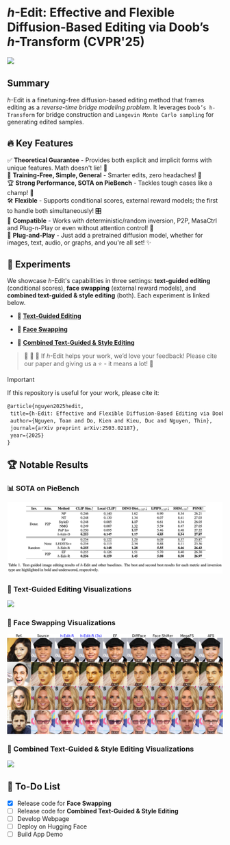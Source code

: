 # *h*-Edit: Effective and Flexible Diffusion-Based Editing via Doob’s *h*-Transform (CVPR'25)

<a href="https://arxiv.org/pdf/2503.02187"><img src="https://img.shields.io/badge/https%3A%2F%2Farxiv.org%2Fabs%2F2503.02187-arxiv-brightred"></a>

## Summary

*h*-Edit is a finetuning-free diffusion-based editing method that frames editing as a *reverse-time bridge modeling problem*. It leverages `Doob’s h-Transform` for bridge construction and `Langevin Monte Carlo sampling` for generating edited samples.

## 🔥 Key Features

✅ **Theoretical Guarantee** - Provides both explicit and implicit forms with unique features. Math doesn't lie! 📏  
🚀 **Training-Free, Simple, General** - Smarter edits, zero headaches! 🧠  
🏆 **Strong Performance, SOTA on PieBench** - Tackles tough cases like a champ! 💪   
🛠️ **Flexible** - Supports conditional scores, external reward models; the first to handle both simultaneously! 🎛️  
🎯 **Compatible** - Works with deterministic/random inversion, P2P, MasaCtrl and Plug-n-Play or even without attention control! 🔄  
🔌 **Plug-and-Play** - Just add a pretrained diffusion model, whether for images, text, audio, or graphs, and you're all set! ✨ 

## 🔬 Experiments

We showcase *h*-Edit's capabilities in three settings: **text-guided editing** (conditional scores), **face swapping** (external reward models), and **combined text-guided & style editing** (both). Each experiment is linked below.

- 📝 [**Text-Guided Editing**](https://github.com/nktoan/h-edit/tree/main/text-guided)

- 👥 [**Face Swapping**](https://github.com/nktoan/h-edit/tree/main/face-swapping)

- 🎨 [**Combined Text-Guided & Style Editing**](https://github.com/nktoan/h-edit/tree/main/text-guided-n-style)

> 📢 📢 📢 If *h*-Edit helps your work, we’d love your feedback! Please cite our paper and giving us a ⭐ - it means a lot! 🚀

> [!IMPORTANT]
> If this repository is useful for your work, please cite it:
>
> ```LaTeX
> @article{nguyen2025hedit,
>  title={h-Edit: Effective and Flexible Diffusion-Based Editing via Doob's h-Transform},
>  author={Nguyen, Toan and Do, Kien and Kieu, Duc and Nguyen, Thin},
>  journal={arXiv preprint arXiv:2503.02187},
>  year={2025}
> }
> ```

## 🏆 Notable Results

### 📊 SOTA on PieBench

![](assets/PieBench_Result.png)

### 📝 Text-Guided Editing Visualizations

![](assets/comparison_text_guided.png)

### 👥 Face Swapping Visualizations

![](assets/comparison_face_swapping.png)

### 🎨 Combined Text-Guided & Style Editing Visualizations

![](assets/comparison_combined_editing.png)

## 📌 To-Do List

- [x] Release code for **Face Swapping**
- [ ] Release code for **Combined Text-Guided & Style Editing**
- [ ] Develop Webpage
- [ ] Deploy on Hugging Face
- [ ] Build App Demo